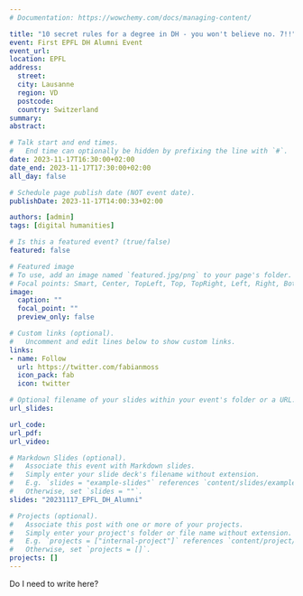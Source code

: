 ```yaml
---
# Documentation: https://wowchemy.com/docs/managing-content/

title: "10 secret rules for a degree in DH - you won't believe no. 7!!"
event: First EPFL DH Alumni Event 
event_url:
location: EPFL
address:
  street:
  city: Lausanne
  region: VD
  postcode:
  country: Switzerland
summary:
abstract:

# Talk start and end times.
#   End time can optionally be hidden by prefixing the line with `#`.
date: 2023-11-17T16:30:00+02:00
date_end: 2023-11-17T17:30:00+02:00
all_day: false

# Schedule page publish date (NOT event date).
publishDate: 2023-11-17T14:00:33+02:00

authors: [admin]
tags: [digital humanities]

# Is this a featured event? (true/false)
featured: false

# Featured image
# To use, add an image named `featured.jpg/png` to your page's folder. 
# Focal points: Smart, Center, TopLeft, Top, TopRight, Left, Right, BottomLeft, Bottom, BottomRight.
image:
  caption: ""
  focal_point: ""
  preview_only: false

# Custom links (optional).
#   Uncomment and edit lines below to show custom links.
links:
- name: Follow
  url: https://twitter.com/fabianmoss
  icon_pack: fab
  icon: twitter

# Optional filename of your slides within your event's folder or a URL.
url_slides:

url_code:
url_pdf:
url_video:

# Markdown Slides (optional).
#   Associate this event with Markdown slides.
#   Simply enter your slide deck's filename without extension.
#   E.g. `slides = "example-slides"` references `content/slides/example-slides.md`.
#   Otherwise, set `slides = ""`.
slides: "20231117_EPFL_DH_Alumni"

# Projects (optional).
#   Associate this post with one or more of your projects.
#   Simply enter your project's folder or file name without extension.
#   E.g. `projects = ["internal-project"]` references `content/project/deep-learning/index.md`.
#   Otherwise, set `projects = []`.
projects: []
---
```


Do I need to write here?